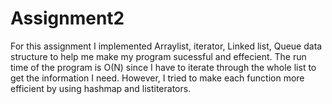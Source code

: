 # Assignment2


For this assignment I implemented Arraylist, iterator, Linked list, Queue data structure to help me make my program sucessful and effecient. The run time of the program is O(N) since I have to iterate through the whole list to get the information I need. However, I tried to make each function more efficient by using hashmap and listiterators. 
